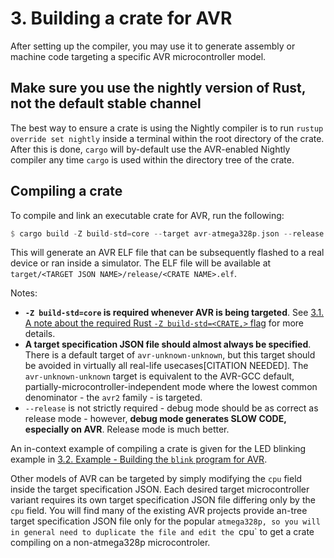# 3. Building a crate for AVR

After setting up the compiler, you may use it to generate assembly or machine code targeting a specific AVR microcontroller model.

## Make sure you use the nightly version of Rust, not the default stable channel

The best way to ensure a crate is using the Nightly compiler is to run `rustup override set nightly` inside a terminal
within the root directory of the crate. After this is done, `cargo` will by-default use the AVR-enabled Nightly compiler
any time `cargo` is used within the directory tree of the crate.

## Compiling a crate

To compile and link an executable crate for AVR, run the following:

```rust
$ cargo build -Z build-std=core --target avr-atmega328p.json --release
```

This will generate an AVR ELF file that can be subsequently flashed to a real device or ran inside a simulator.
The ELF file will be available at `target/<TARGET JSON NAME>/release/<CRATE NAME>.elf`.

Notes:

  * **`-Z build-std=core` is required whenever AVR is being targeted**. See [3.1. A note about the required Rust `-Z build-std=<CRATE,>` flag](./003.1-note-about-rust-build-std-flag.md) for more details.
  * **A target specification JSON file should almost always be specified**. There is a default target of `avr-unknown-unknown`, but this
    target should be avoided in virtually all real-life usecases[CITATION NEEDED]. The `avr-unknown-unknown` target is equivalent to the AVR-GCC default, partially-microcontroller-independent mode where the lowest common denominator - the `avr2` family - is targeted.
  * `--release`  is not strictly required - debug mode should be as correct as release mode - however, **debug mode generates SLOW CODE, especially on AVR**. Release mode is much better.

An in-context example of compiling a crate is given for the LED blinking example in [3.2. Example - Building the `blink` program for AVR](./003.2-example-building-blink.md).

Other models of AVR can be targeted by simply modifying the `cpu` field inside the target specification JSON. Each desired target microcontroller
variant requires its own target specification JSON file differing only by the `cpu` field. You will find many of the existing AVR projects
provide an-tree target specification JSON file only for the popular `atmega328p, so you will in general need to duplicate the file and edit the `cpu`
to get a crate compiling on a non-atmega328p microcontroler.
